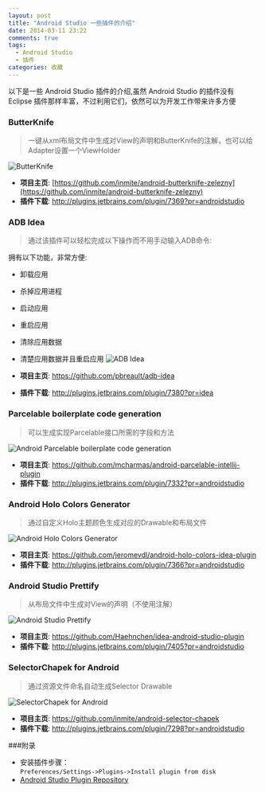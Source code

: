 ```yaml
---
layout: post
title: "Android Studio 一些插件的介绍"
date: 2014-03-11 23:22
comments: true
tags:
  - Android Studio
  - 插件
categories: 收藏
---
```


以下是一些 Android Studio 插件的介绍,虽然 Android Studio 的插件没有 Eclipse 插件那样丰富，不过利用它们，依然可以为开发工作带来许多方便   
<!--more-->

### ButterKnife
  > 一键从xml布局文件中生成对View的声明和ButterKnife的注解，也可以给Adapter设置一个ViewHolder
  
  ![ButterKnife](https://github.com/inmite/android-butterknife-zelezny/raw/master/img/zelezny_animated.gif)
 - __项目主页__: [https://github.com/inmite/android-butterknife-zelezny](https://github.com/inmite/android-butterknife-zelezny)
 - __插件下载__: http://plugins.jetbrains.com/plugin/7369?pr=androidstudio

### ADB Idea
  > 通过该插件可以轻松完成以下操作而不用手动输入ADB命令:
  
 拥有以下功能，非常方便: 
 - 卸载应用
 - 杀掉应用进程
 - 启动应用
 - 重启应用
 - 清除应用数据
 - 清楚应用数据并且重启应用
 ![ADB Idea](https://github.com/pbreault/adb-idea/raw/master/website/find_actions.png)
 
 - __项目主页__: https://github.com/pbreault/adb-idea
 - __插件下载__: http://plugins.jetbrains.com/plugin/7380?pr=idea


### Parcelable boilerplate code generation
 > 可以生成实现Parcelable接口所需的字段和方法
 
 ![Android Parcelable boilerplate code generation](https://github.com/mcharmas/android-parcelable-intellij-plugin/raw/master/screenshot.png)

 - __项目主页__: https://github.com/mcharmas/android-parcelable-intellij-plugin
 - __插件下载__: http://plugins.jetbrains.com/plugin/7332?pr=androidstudio
 
### Android Holo Colors Generator
 > 通过自定义Holo主题颜色生成对应的Drawable和布局文件
        
 ![Android Holo Colors Generator](http://plugins.jetbrains.com/files/7366/screenshot_14379.png)    
 - __项目主页__: https://github.com/jeromevdl/android-holo-colors-idea-plugin
 - __插件下载__: http://plugins.jetbrains.com/plugin/7366?pr=androidstudio
 
### Android Studio Prettify
 > 从布局文件中生成对View的声明（不使用注解）
 
  ![Android Studio Prettify](http://plugins.jetbrains.com/files/7405/screenshot_14418.png)
 - __项目主页__: https://github.com/Haehnchen/idea-android-studio-plugin
 - __插件下载__: http://plugins.jetbrains.com/plugin/7405?pr=androidstudio
  
### SelectorChapek for Android
 > 通过资源文件命名自动生成Selector Drawable
 
 ![SelectorChapek for Android](http://plugins.jetbrains.com/files/7298/screenshot_14292.png)
 - __项目主页__: https://github.com/inmite/android-selector-chapek
 - __插件下载__: http://plugins.jetbrains.com/plugin/7298?pr=androidstudio

###附录
 - 安装插件步骤：  
	`Preferences/Settings->Plugins->Install plugin from disk`
 - [Android Studio Plugin Repository](http://plugins.jetbrains.com/?androidstudio)
